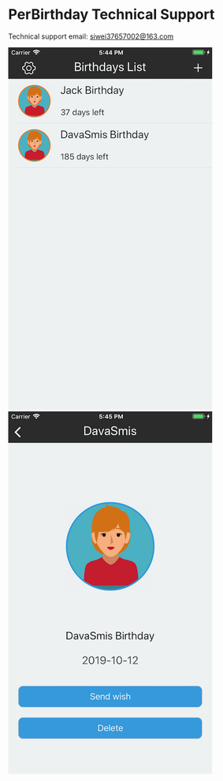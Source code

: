 # PerBirthday Technical Support


Technical support email: siwei37657002@163.com

![1](https://github.com/Visionere/PerBirthday/blob/master/1.png) ![2](https://github.com/Visionere/PerBirthday/blob/master/2.png)

